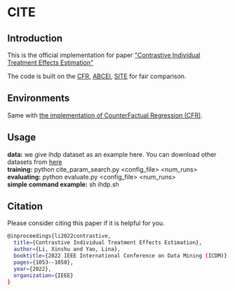 # CITE

## Introduction
This is the official implementation for paper ["Contrastive Individual Treatment Effects Estimation" ](https://ieeexplore.ieee.org/abstract/document/10027640)  

The code is built on the [CFR](https://arxiv.org/abs/1606.03976), [ABCEI](https://arxiv.org/abs/1904.13335), [SITE](https://proceedings.neurips.cc/paper/2018/hash/a50abba8132a77191791390c3eb19fe7-Abstract.html) for fair comparison.  

## Environments

Same with [the implementation of CounterFactual Regression (CFR)](https://github.com/clinicalml/cfrnet).  

## Usage

**data:** we give ihdp dataset as an example here. You can download other datasets from [here](https://www.fredjo.com/)  
**training:** python cite_param_search.py <config_file> <num_runs>  
**evaluating:** python evaluate.py <config_file> <num_runs>  
**simple command example:** sh ihdp.sh

## Citation

Please consider citing this paper if it is helpful for you.

```sh
@inproceedings{li2022contrastive,
  title={Contrastive Individual Treatment Effects Estimation},
  author={Li, Xinshu and Yao, Lina},
  booktitle={2022 IEEE International Conference on Data Mining (ICDM)},
  pages={1053--1058},
  year={2022},
  organization={IEEE}
}
```











